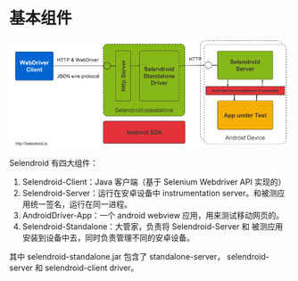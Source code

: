 # 基本组件

![](/imgs/architecture.png)

Selendroid 有四大组件：

1. Selendroid-Client：Java 客户端（基于 Selenium Webdriver API 实现的）
2. Selendroid-Server：运行在安卓设备中 instrumentation server。和被测应用统一签名，运行在同一进程。
3. AndroidDriver-App：一个 android webview 应用，用来测试移动网页的。
4. Selendroid-Standalone：大管家，负责将 Selendroid-Server 和 被测应用安装到设备中去，同时负责管理不同的安卓设备。

其中 selendroid-standalone.jar 包含了 standalone-server， selendroid-server 和 selendroid-client driver。
